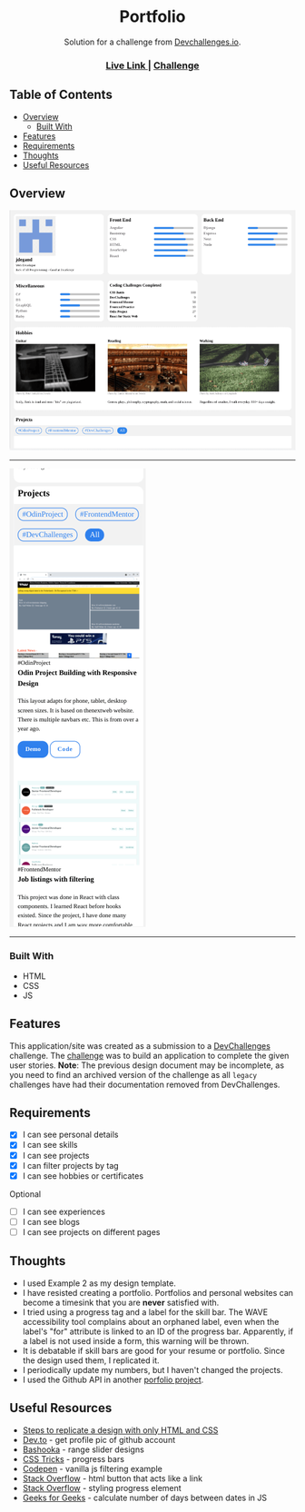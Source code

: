 <h1 align="center">Portfolio</h1>

<div align="center">
   Solution for a challenge from  <a href="http://devchallenges.io" target="_blank">Devchallenges.io</a>.
</div>

<div align="center">
  <h3>
    <a href="https://jdegand.github.io/devchallenges-portfolio">
      Live Link
    </a>
    <span> | </span>
    <a href="https://web.archive.org/web/20240417025422/https://legacy.devchallenges.io/challenges/5ZnOYsSXM24JWnCsNFlt">
      Challenge
    </a>
  </h3>
</div>

## Table of Contents

- [Overview](#overview)
  - [Built With](#built-with)
- [Features](#features)
- [Requirements](#requirements)
- [Thoughts](#thoughts)
- [Useful Resources](#useful-resources)

## Overview

![Outdated Challenge Numbers](devchallenges-portfolio.png "outdated challenge numbers")

***

![Mobile](devchallenges-portfolio-mobile.png)

***

### Built With

- HTML
- CSS
- JS

## Features

This application/site was created as a submission to a [DevChallenges](https://devchallenges.io/challenges) challenge. The [challenge](https://web.archive.org/web/20240417025422/https://legacy.devchallenges.io/challenges/5ZnOYsSXM24JWnCsNFlt) was to build an application to complete the given user stories. **Note**: The previous design document may be incomplete, as you need to find an archived version of the challenge as all `legacy` challenges have had their documentation removed from DevChallenges.

## Requirements

- [x] I can see personal details
- [x] I can see skills
- [x] I can see projects
- [x] I can filter projects by tag
- [x] I can see hobbies or certificates

Optional

- [ ] I can see experiences
- [ ] I can see blogs
- [ ] I can see projects on different pages

## Thoughts

- I used Example 2 as my design template.
- I have resisted creating a portfolio. Portfolios and personal websites can become a timesink that you are **never** satisfied with.
- I tried using a progress tag and a label for the skill bar. The WAVE accessibility tool complains about an orphaned label, even when the label's "for" attribute is linked to an ID of the progress bar. Apparently, if a label is not used inside a form, this warning will be thrown.
- It is debatable if skill bars are good for your resume or portfolio.  Since the design used them, I replicated it.
- I periodically update my numbers, but I haven't changed the projects.
- I used the Github API in another [porfolio project](https://github.com/jdegand/odin-project-personal-portfolio).  

## Useful Resources

- [Steps to replicate a design with only HTML and CSS](https://devchallenges-blogs.web.app/how-to-replicate-design/)
- [Dev.to](https://dev.to/10xlearner/how-to-get-the-profile-picture-of-a-github-account-1d82) - get profile pic of github account
- [Bashooka](https://bashooka.com/coding/25-amazing-css-range-slider-designs/) - range slider designs
- [CSS Tricks](https://css-tricks.com/css3-progress-bars/) - progress bars
- [Codepen](https://codepen.io/vskand/pen/MWKKKYK) - vanilla js filtering example
- [Stack Overflow](https://stackoverflow.com/questions/2906582/how-to-create-an-html-button-that-acts-like-a-link) - html button that acts like a link
- [Stack Overflow](https://stackoverflow.com/questions/42290719/custom-styling-progress-bar-in-css) - styling progress element
- [Geeks for Geeks](https://www.geeksforgeeks.org/how-to-calculate-the-number-of-days-between-two-dates-in-javascript/) - calculate number of days between dates in JS
